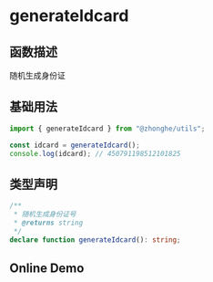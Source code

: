 # generateIdcard

## 函数描述

随机生成身份证

## 基础用法

```ts
import { generateIdcard } from "@zhonghe/utils";

const idcard = generateIdcard();
console.log(idcard); // 450791198512101825
```

## 类型声明

```ts
/**
 * 随机生成身份证号
 * @returns string
 */
declare function generateIdcard(): string;
```

## Online Demo
